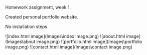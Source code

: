 Homework assignment, week 1.

Created personal portfolio website.

No installation steps

![index.html image](Images\index image.png)
![about.html image](Images\about image.png)
![portfolio.html image](Images\portfolio image.png)
![contact.html image](Images\contact image.png)